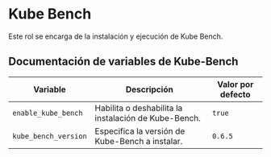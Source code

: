 # Kube Bench

Este rol se encarga de la instalación y ejecución de Kube Bench.

## Documentación de variables de Kube-Bench

| Variable            | Descripción                                              | Valor por defecto |
|---------------------|----------------------------------------------------------|-------------------|
| `enable_kube_bench` | Habilita o deshabilita la instalación de Kube-Bench.     | `true`            |
| `kube_bench_version`| Especifica la versión de Kube-Bench a instalar.          | `0.6.5`           |
